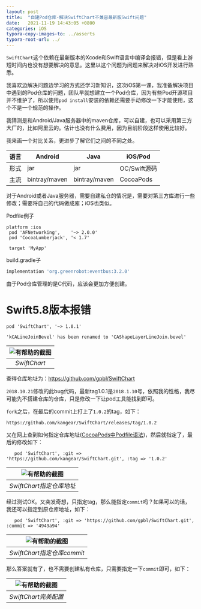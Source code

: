 ```yaml
---
layout: post
title:  "自建Pod仓库-解决SwiftChart不兼容最新版Swift问题"
date:   2021-11-19 14:43:05 +0800
categories: iOS
typora-copy-images-to: ../asserts
typora-root-url: ../
---
```


`SwiftChart`这个依赖在最新版本的Xcode和Swift语言中编译会报错，但是看上游短时间内也没有想要解决的意思。这里以这个问题为问题来解决对iOS开发进行熟悉。

我喜欢边解决问题边学习的方式还学习新知识，这次iOS第一课，我准备解决项目中遇到的Pod仓库的问题，团队早就想建立一个Pod仓库，因为有些Pod开源项目并不维护了，所以使用`pod install`安装的依赖还需要手动修改一下才能使用，这个不是一个规范的操作。

我猜测是和Android/Java服务器中的maven仓库，可以自建，也可以采用第三方大厂的，比如阿里云的。估计也没有什么费用，因为目前阶段这样使用比较好。

我来画一个对比关系，更进步了解它们之间的不同之处。

| 语言 | Android | Java | iOS/Pod |
| ---- | ------ | ------ | ------ |
| 形式 | jar | jar | OC/Swift源码 |
| 主流 | bintray/maven | bintray/maven | CocoaPods |

对于Android或者Java服务器，需要自建私仓的情况是，需要对第三方库进行一些修改；需要将自己的代码做成库；iOS也类似。

Podfile例子
```podfile
platform :ios
 pod 'AFNetworking',    '~> 2.0.0'
 pod 'CocoaLumberjack', '< 1.7'

 target 'MyApp'
```

build.gradle子
```gradle
implementation 'org.greenrobot:eventbus:3.2.0'
```

由于Pod仓库管理的是C代码，应该会更加方便创建。

# Swift5.8版本报错
```Podfile
pod 'SwiftChart', '~> 1.0.1'
```

```
'kCALineJoinBevel' has been renamed to 'CAShapeLayerLineJoin.bevel'
```

| ![有帮助的截图](/assets/xcode_swift_chart.png) |
|:--:|
| *SwiftChart* |

查得仓库地址为：https://github.com/gpbl/SwiftChart

`2018.10.21`修改的此bug代码，最新tag1.0.1是`2018.1.10`号，依照我的性格，我尽可能先不搭建仓库的仓库，只是修改一下让pod工具能找到即可。

`fork`之后，在最后的commit上打上了`1.0.2`的tag，如下：
```
https://github.com/kangear/SwiftChart/releases/tag/1.0.2
```

又在网上查到如何指定仓库地址([CocoaPods中Podfile语法][1])，然后就指定了，最后的修改如下：
```Podfile
   pod 'SwiftChart', :git => 'https://github.com/kangear/SwiftChart.git', :tag => '1.0.2'
```

| ![有帮助的截图](/assets/swiftchart_kangear.png) |
|:--:|
| *SwiftChart指定仓库地址* |


经过测试OK。又突发奇想，只指定tag，那么能指定`commit`吗？如果可以的话，我还可以指定到原仓库地址，如下：
```Podfile
   pod 'SwiftChart', :git => 'https://github.com/gpbl/SwiftChart.git', :commit => '4949a94'
```

| ![有帮助的截图](/assets/1637311957845.jpg) |
|:--:|
| *SwiftChart指定仓库commit* |

那么答案就有了，也不需要创建私有仓库，只需要指定一下`commit`即可，如下：

| ![有帮助的截图](/assets/Podfile_swiftchart.png) |
|:--:|
| *SwiftChart完美配置* |


[1]: https://www.jianshu.com/p/900db3060f0f
